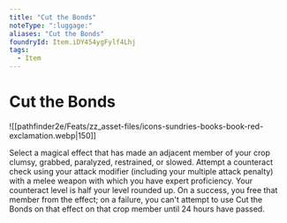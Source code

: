 ```yaml
---
title: "Cut the Bonds"
noteType: ":luggage:"
aliases: "Cut the Bonds"
foundryId: Item.iDY454ygFylf4Lhj
tags:
  - Item
---
```


# Cut the Bonds
![[pathfinder2e/Feats/zz_asset-files/icons-sundries-books-book-red-exclamation.webp|150]]

Select a magical effect that has made an adjacent member of your crop clumsy, grabbed, paralyzed, restrained, or slowed. Attempt a counteract check using your attack modifier (including your multiple attack penalty) with a melee weapon with which you have expert proficiency. Your counteract level is half your level rounded up. On a success, you free that member from the effect; on a failure, you can't attempt to use Cut the Bonds on that effect on that crop member until 24 hours have passed.
